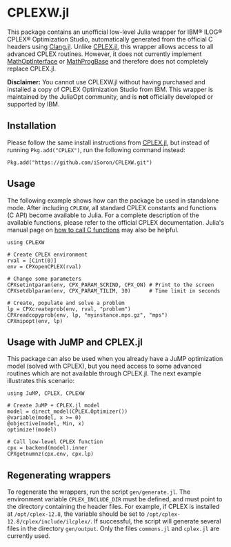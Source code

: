 CPLEXW.jl
=========
This package contains an unofficial low-level Julia wrapper for IBM® ILOG® CPLEX® Optimization Studio, automatically generated from the official C headers using [Clang.jl][1]. Unlike [CPLEX.jl][2], this wrapper allows access to all advanced CPLEX routines. However, it does not currently implement [MathOptInterface][3] or [MathProgBase][4] and therefore does not completely replace CPLEX.jl.

**Disclaimer:** You cannot use CPLEXW.jl without having purchased and installed a copy of CPLEX Optimization Studio from IBM. This wrapper is maintained by the JuliaOpt community, and is **not** officially developed or supported by IBM.


Installation
------------
Please follow the same install instructions from [CPLEX.jl][2], but instead of running `Pkg.add("CPLEX")`, run the following command instead:

    Pkg.add("https://github.com/iSoron/CPLEXW.git")

Usage
-----

The following example shows how can the package be used in standalone mode. After including `CPLEXW`, all standard CPLEX constants and functions (C API) become available to Julia. For a complete description of the available functions, please refer to the official CPLEX documentation. Julia's manual page on [how to call C functions][5] may also be helpful.

    using CPLEXW

    # Create CPLEX environment
    rval = [Cint(0)]
    env = CPXopenCPLEX(rval)

    # Change some parameters
    CPXsetintparam(env, CPX_PARAM_SCRIND, CPX_ON) # Print to the screen
    CPXsetdblparam(env, CPX_PARAM_TILIM, 30)      # Time limit in seconds

    # Create, populate and solve a problem
    lp = CPXcreateprob(env, rval, "problem")
    CPXreadcopyprob(env, lp, "myinstance.mps.gz", "mps")
    CPXmipopt(env, lp)

Usage with JuMP and CPLEX.jl
----------------------------
This package can also be used when you already have a JuMP optimization model (solved with CPLEX), but you need access to some advanced routines which are not available through CPLEX.jl. The next example illustrates this scenario:

    using JuMP, CPLEX, CPLEXW

    # Create JuMP + CPLEX.jl model
    model = direct_model(CPLEX.Optimizer())
    @variable(model, x >= 0)
    @objective(model, Min, x)
    optimize!(model)

    # Call low-level CPLEX function
    cpx = backend(model).inner
    CPXgetnumnz(cpx.env, cpx.lp)

Regenerating wrappers
---------------------
To regenerate the wrappers, run the script `gen/generate.jl`. The environment variable `CPLEX_INCLUDE_DIR` must be defined, and must point to the directory containing the header files. For example, if CPLEX is installed at `/opt/cplex-12.8`, the variable should be set to `/opt/cplex-12.8/cplex/include/ilcplex/`. If successful, the script will generate several files in the directory `gen/output`. Only the files `commons.jl` and `cplex.jl` are currently used.

[1]: https://github.com/JuliaInterop/Clang.jl
[2]: https://github.com/JuliaOpt/CPLEX.jl
[3]: https://github.com/JuliaOpt/MathOptInterface.jl
[4]: https://github.com/JuliaOpt/MathProgBase.jl
[5]: https://docs.julialang.org/en/v1/manual/calling-c-and-fortran-code/